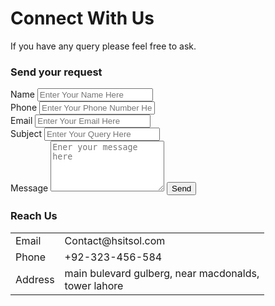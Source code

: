 <!DOCTYPE html>
<html lang="en">
<head>
    <meta charset="UTF-8">
    <meta http-equiv="X-UA-Compatible" content="IE=edge">
    <meta name="viewport" content="width=device-width, initial-scale=1.0">
    <title>Contact Us Form Projrct 1</title>
    <link rel="stylesheet" href="Style.css">
    <link rel="preconnect" href="https://fonts.googleapis.com">
<link rel="preconnect" href="https://fonts.gstatic.com" crossorigin>
<link href="https://fonts.googleapis.com/css2?family=Alkatra:wght@400;700&display=swap" rel="stylesheet">
</head>
<body>
    <div class="container">
        <h1>Connect With Us</h1>
        <p>If you have any query please feel free to ask.</p>
        <div class="contact-box">
            <div class="contact-left">
                <h3>Send your request</h3>
            <form>
                <div class="input-row">
                  <div class="input-group">
                    <label>Name</label>
                    <input type="text" placeholder="Enter Your Name Here">
                  </div>
                  <div class="input-group">
                    <label>Phone</label>
                    <input type="text" placeholder="Enter Your Phone Number Here">
                  </div>  
                </div>
                <div class="input-row">
                    <div class="input-group">
                      <label>Email</label>
                      <input type="email" placeholder="Enter Your Email Here">
                    </div>
                    <div class="input-group">
                      <label>Subject</label>
                      <input type="text" placeholder="Enter Your Query Here">
                    </div>  
                  </div>
                  <label>Message</label>
                  <textarea  rows="5" placeholder="Ener your message here"></textarea>
                  <button type="submit">Send</button>
            </form>
            </div>
            <div class="contact-Right">
                <h3>Reach Us</h3>
                <table>
                    <tr>
                        <td>Email</td>
                        <td>Contact@hsitsol.com</td>
                    </tr>
                    <tr>
                        <td>Phone</td>
                        <td>+92-323-456-584</td>
                    </tr>
                    <tr>
                        <td>Address</td>
                        <td>main bulevard gulberg, near macdonalds, <br> tower lahore</td>
                    </tr>
                </table>
            </div>
        </div>
    </div>
</body>
</html>
